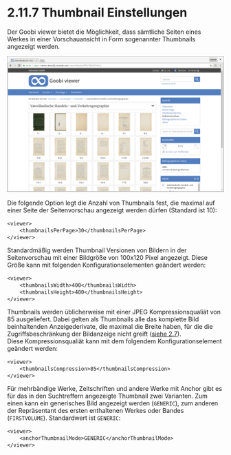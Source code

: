 # 2.11.7 Thumbnail Einstellungen

Der Goobi viewer bietet die Möglichkeit, dass sämtliche Seiten eines Werkes in einer Vorschauansicht in Form sogenannter Thumbnails angezeigt werden.

![Seitenvorschau](../../.gitbook/assets/seitenvorschau.png)

Die folgende Option legt die Anzahl von Thumbnails fest, die maximal auf einer Seite der Seitenvorschau angezeigt werden dürfen \(Standard ist 10\):

```markup
<viewer>
    <thumbnailsPerPage>30</thumbnailsPerPage>
</viewer>
```

Standardmäßig werden Thumbnail Versionen von Bildern in der Seitenvorschau mit einer Bildgröße von 100x120 Pixel angezeigt. Diese Größe kann mit folgenden Konfigurationselementen geändert werden:

```markup
<viewer>
    <thumbnailsWidth>400</thumbnailsWidth>
    <thumbnailsHeight>400</thumbnailsHeight>
</viewer>
```

Thumbnails werden üblicherweise mit einer JPEG Kompressionsqualiät von 85 ausgeliefert. Dabei gelten als Thumbnails alle das komplette Bild beinhaltenden Anzeigederivate, die maximal die Breite haben, für die die Zugriffsbeschränkung der Bildanzeige nicht greift \([siehe 2.7](../2.7.md)\).   
Diese Kompressionsqualiät kann mit dem folgendem Konfigurationselement geändert werden: 

```markup
<viewer>
    <thumbnailsCompression>85</thumbnailsCompression>
</viewer>
```

Für mehrbändige Werke, Zeitschriften und andere Werke mit Anchor gibt es für das in den Suchtreffern angezeigte Thumbnail zwei Varianten.  Zum einen kann ein generisches Bild angezeigt werden \(`GENERIC`\), zum anderen der Repräsentant des ersten enthaltenen Werkes oder Bandes \(`FIRSTVOLUME`\). Standardwert ist `GENERIC`:

```markup
<viewer>
    <anchorThumbnailMode>GENERIC</anchorThumbnailMode>
</viewer>
```



